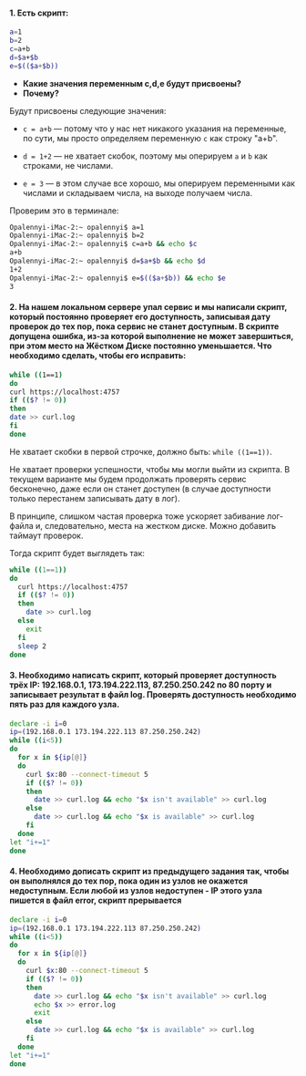#### 1. Есть скрипт:

```bash
a=1
b=2
c=a+b
d=$a+$b
e=$(($a+$b))
```
* **Какие значения переменным c,d,e будут присвоены?**
* **Почему?**

Будут присвоены следующие значения:

* `c = a+b` — потому что у нас нет никакого указания на переменные, по сути, мы просто определяем переменную `c` как строку "a+b".

* `d = 1+2` — не хватает скобок, поэтому мы оперируем `a` и `b` как строками, не числами.

* `e = 3` — в этом случае все хорошо, мы оперируем переменными как числами и складываем числа, на выходе получаем числа. 

Проверим это в терминале:
```bash
Opalennyi-iMac-2:~ opalennyi$ a=1
Opalennyi-iMac-2:~ opalennyi$ b=2
Opalennyi-iMac-2:~ opalennyi$ c=a+b && echo $c
a+b
Opalennyi-iMac-2:~ opalennyi$ d=$a+$b && echo $d
1+2
Opalennyi-iMac-2:~ opalennyi$ e=$(($a+$b)) && echo $e
3
```

#### 2. На нашем локальном сервере упал сервис и мы написали скрипт, который постоянно проверяет его доступность, записывая дату проверок до тех пор, пока сервис не станет доступным. В скрипте допущена ошибка, из-за которой выполнение не может завершиться, при этом место на Жёстком Диске постоянно уменьшается. Что необходимо сделать, чтобы его исправить:
```bash
while ((1==1)
do
curl https://localhost:4757
if (($? != 0))
then
date >> curl.log
fi
done
```

Не хватает скобки в первой строчке, должно быть: `while ((1==1))`.

Не хватает проверки успешности, чтобы мы могли выйти из скрипта. В текущем варианте мы будем продолжать проверять сервис бесконечно, даже если он станет доступен (в случае доступности только перестанем записывать дату в лог).

В принципе, слишком частая проверка тоже ускоряет забивание лог-файла и, следовательно, места на жестком диске. Можно добавить таймаут проверок.

Тогда скрипт будет выглядеть так:
```bash
while ((1==1))
do
  curl https://localhost:4757
  if (($? != 0))
  then
    date >> curl.log
  else
    exit
  fi
  sleep 2
done
```

#### 3. Необходимо написать скрипт, который проверяет доступность трёх IP: 192.168.0.1, 173.194.222.113, 87.250.250.242 по 80 порту и записывает результат в файл log. Проверять доступность необходимо пять раз для каждого узла.

```bash
declare -i i=0
ip=(192.168.0.1 173.194.222.113 87.250.250.242)
while ((i<5))
do
  for x in ${ip[@]}
  do
    curl $x:80 --connect-timeout 5
    if (($? != 0))
    then
      date >> curl.log && echo "$x isn't available" >> curl.log
    else
      date >> curl.log && echo "$x is available" >> curl.log
    fi
  done
let "i+=1"
done
```

#### 4. Необходимо дописать скрипт из предыдущего задания так, чтобы он выполнялся до тех пор, пока один из узлов не окажется недоступным. Если любой из узлов недоступен - IP этого узла пишется в файл error, скрипт прерывается

```bash
declare -i i=0
ip=(192.168.0.1 173.194.222.113 87.250.250.242)
while ((i<5))
do
  for x in ${ip[@]}
  do
    curl $x:80 --connect-timeout 5
    if (($? != 0))
    then
      date >> curl.log && echo "$x isn't available" >> curl.log
      echo $x >> error.log
      exit
    else
      date >> curl.log && echo "$x is available" >> curl.log
    fi
  done
let "i+=1"
done
```